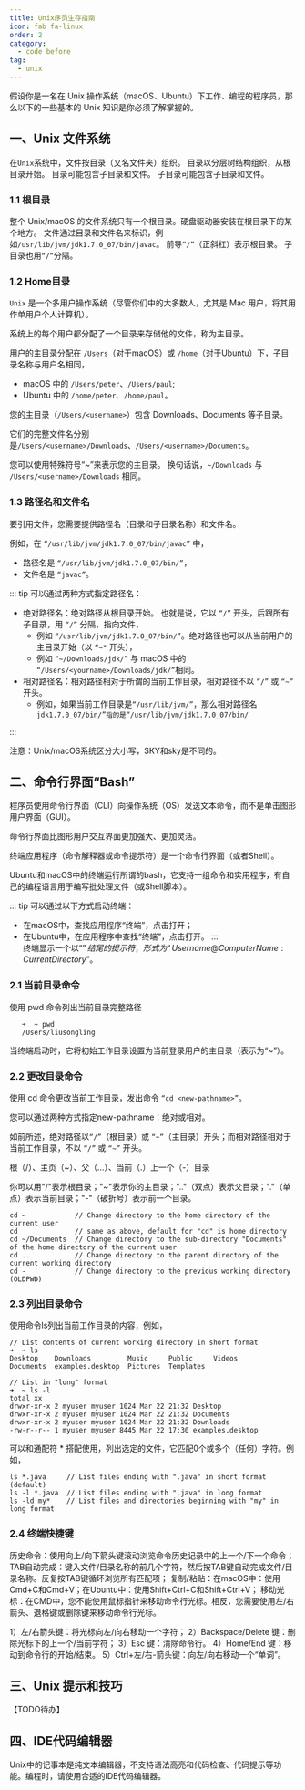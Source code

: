 ```yaml
---
title: Unix序员生存指南
icon: fab fa-linux
order: 2
category:
  - code before
tag:
  - unix
---
```



假设你是一名在 Unix 操作系统（macOS、Ubuntu）下工作、编程的程序员，那么以下的一些基本的 Unix 知识是你必须了解掌握的。

<!-- more -->

## 一、Unix 文件系统

在`Unix`系统中，文件按目录（又名文件夹）组织。
目录以分层树结构组织，从根目录开始。
目录可能包含子目录和文件。
子目录可能包含子目录和文件。

### 1.1 根目录

整个 Unix/macOS 的文件系统只有一个根目录。硬盘驱动器安装在根目录下的某个地方。
文件通过目录和文件名来标识，例如`/usr/lib/jvm/jdk1.7.0_07/bin/javac`。
前导`“/”`（正斜杠）表示根目录。
子目录也用`“/”`分隔。

### 1.2 Home目录

`Unix` 是一个多用户操作系统（尽管你们中的大多数人，尤其是 Mac 用户，将其用作单用户个人计算机）。

系统上的每个用户都分配了一个目录来存储他的文件，称为主目录。

用户的主目录分配在 `/Users`（对于macOS）或 `/home`（对于Ubuntu）下，子目录名称与用户名相同，

- macOS 中的 `/Users/peter`、`/Users/paul`;
- Ubuntu 中的 `/home/peter`、`/home/paul`。

您的主目录（`/Users/<username>`）包含 Downloads、Documents 等子目录。

它们的完整文件名分别是`/Users/<username>/Downloads`、`/Users/<username>/Documents`。

您可以使用特殊符号“~”来表示您的主目录。
换句话说，`~/Downloads` 与 `/Users/<username>/Downloads` 相同。

### 1.3 路径名和文件名

要引用文件，您需要提供路径名（目录和子目录名称）和文件名。

例如，在 `“/usr/lib/jvm/jdk1.7.0_07/bin/javac”` 中，
- 路径名是 `“/usr/lib/jvm/jdk1.7.0_07/bin/”`，
- 文件名是 `“javac”`。

::: tip
可以通过两种方式指定路径名：
- 绝对路径名：绝对路径从根目录开始。
  也就是说，它以 `“/”` 开头，后跟所有子目录，用 `“/”` 分隔，指向文件，
  - 例如 `“/usr/lib/jvm/jdk1.7.0_07/bin/”`。绝对路径也可以从当前用户的主目录开始（以 `“~"` 开头）， 
  - 例如 `“~/Downloads/jdk/”` 与 macOS 中的 `“/Users/<yourname>/Downloads/jdk/”`相同。
- 相对路径名：相对路径相对于所谓的当前工作目录，相对路径不以 `“/”` 或 `“~”` 开头。
  - 例如，如果当前工作目录是`“/usr/lib/jvm/”`，那么相对路径名 `jdk1.7.0_07/bin/”指的是“/usr/lib/jvm/jdk1.7.0_07/bin/`

:::

注意：Unix/macOS系统区分大小写，SKY和sky是不同的。

## 二、命令行界面“Bash”

程序员使用命令行界面（CLI）向操作系统（OS）发送文本命令，而不是单击图形用户界面（GUI）。

命令行界面比图形用户交互界面更加强大、更加灵活。

终端应用程序（命令解释器或命令提示符）是一个命令行界面（或者Shell）。

Ubuntu和macOS中的终端运行所谓的bash，它支持一组命令和实用程序，有自己的编程语言用于编写批处理文件（或Shell脚本）。

::: tip
可以通过以下方式启动终端：
   - 在macOS中，查找应用程序“终端”，点击打开；
   - 在Ubuntu中，在应用程序中查找“终端”，点击打开。
:::   
终端显示一个以“$”结尾的提示符，形式为“Username@ComputerName:CurrentDirectory$”。

### 2.1 当前目录命令

使用 pwd 命令列出当前目录完整路径
```shell
   ➜  ~ pwd                
   /Users/liusongling
```

当终端启动时，它将初始工作目录设置为当前登录用户的主目录（表示为“~”）。

### 2.2 更改目录命令

使用 cd 命令更改当前工作目录，发出命令 `“cd <new-pathname>”`。

您可以通过两种方式指定new-pathname：绝对或相对。

如前所述，绝对路径以`“/”`（根目录）或 `“~”`（主目录）开头；而相对路径相对于当前工作目录，不以 `“/”` 或 `“~”` 开头。

根（/）、主页（~）、父（…）、当前（.）上一个（-）目录

你可以用"/"表示根目录；"~"表示你的主目录；".."（双点）表示父目录；"."（单点）表示当前目录；"-"（破折号）表示前一个目录。
```shell
cd ~            // Change directory to the home directory of the current user
cd              // same as above, default for "cd" is home directory
cd ~/Documents  // Change directory to the sub-directory "Documents" of the home directory of the current user
cd ..           // Change directory to the parent directory of the current working directory
cd -            // Change directory to the previous working directory (OLDPWD)

```

### 2.3 列出目录命令
使用命令ls列出当前工作目录的内容，例如，
```shell
// List contents of current working directory in short format
➜  ~ ls
Desktop    Downloads         Music     Public     Videos
Documents  examples.desktop  Pictures  Templates

// List in "long" format
➜  ~ ls -l
total xx
drwxr-xr-x 2 myuser myuser 1024 Mar 22 21:32 Desktop
drwxr-xr-x 2 myuser myuser 1024 Mar 22 21:32 Documents
drwxr-xr-x 2 myuser myuser 1024 Mar 22 21:32 Downloads
-rw-r--r-- 1 myuser myuser 8445 Mar 22 17:30 examples.desktop
```

可以和通配符 * 搭配使用，列出选定的文件，它匹配0个或多个（任何）字符。例如，
```shell
ls *.java     // List files ending with ".java" in short format (default)
ls -l *.java  // List files ending with ".java" in long format
ls -ld my*    // List files and directories beginning with "my" in long format
```


### 2.4 终端快捷键

历史命令：使用向上/向下箭头键滚动浏览命令历史记录中的上一个/下一个命令；
TAB自动完成：键入文件/目录名称的前几个字符，然后按TAB键自动完成文件/目录名称。反复按TAB键循环浏览所有匹配项；
复制/粘贴：在macOS中：使用Cmd+C和Cmd+V；在Ubuntu中：使用Shift+Ctrl+C和Shift+Ctrl+V；
移动光标：在CMD中，您不能使用鼠标指针来移动命令行光标。相反，您需要使用左/右箭头、退格键或删除键来移动命令行光标。

1）左/右箭头键：将光标向左/向右移动一个字符；
2）Backspace/Delete 键：删除光标下的上一个/当前字符；
3）Esc 键：清除命令行。
4）Home/End 键：移动到命令行的开始/结束。
5）Ctrl+左/右-箭头键：向左/向右移动一个“单词”。

## 三、Unix 提示和技巧
   【TODO待办】

## 四、IDE代码编辑器
   Unix中的记事本是纯文本编辑器，不支持语法高亮和代码检查、代码提示等功能。编程时，请使用合适的IDE代码编辑器。